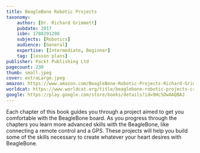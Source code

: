 ```yaml
---
title: BeagleBone Robotic Projects
taxonomy:
	author: [Dr. Richard Grimmett]
	pubdate: 2017
	isbn: 1788291298
	subjects: [Robotics]
	audience: [General]
	expertise: [Intermediate, Beginner]
	tag: [lesson plans]
publisher: Packt Publishing Ltd
pagecount: 230
thumb: small.jpeg
cover: extraLarge.jpeg
amazon: https://www.amazon.com/BeagleBone-Robotic-Projects-Richard-Grimmett/dp/1783559322/ref=sr_1_2?keywords=BeagleBone+Robotic+Projects.&qid=1570650412&sr=8-2
worldcat: https://www.worldcat.org/title/beaglebone-robotic-projects-create-complex-and-exciting-robotic-projects-with-the-beaglebone-blue/oclc/990752523&referer=brief_results
google: https://play.google.com/store/books/details?id=9Hc5DwAAQBAJ
---
```

Each chapter of this book guides you through a project aimed to get you comfortable with the BeagleBone board.  As you progress through the chapters you learn more advanced skills with the BeagleBone, like connecting a remote control and a GPS.  These projects will help you build some of the skills necessary to create whatever your heart desires with BeagleBone.